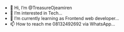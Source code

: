 - 👋 Hi, I’m @TreasureOjeamiren
- 👀 I’m interested in Tech...
- 🌱 I’m currently learning as Frontend web developer...  
- 📫 How to reach me 08132492692 via WhatsApp...

<!---
TreasureOjeamiren/TreasureOjeamiren is a ✨ special ✨ repository because its `README.md` (this file) appears on your GitHub profile.
You can click the Preview link to take a look at your changes.
--->
